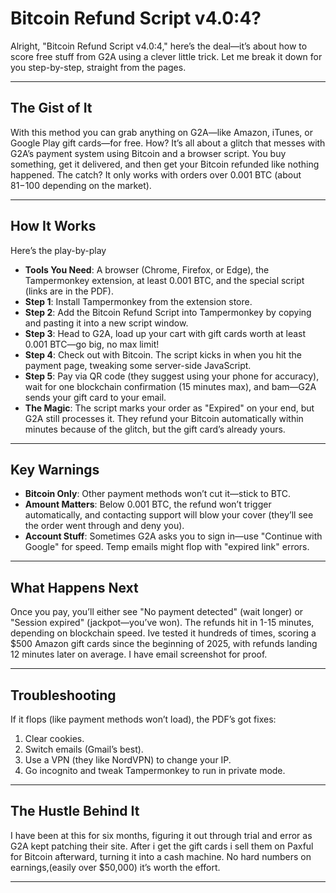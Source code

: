 # Bitcoin Refund Script v4.0:4?  

Alright, "Bitcoin Refund Script v4.0:4," here’s the deal—it’s about how to score free stuff from G2A using a clever little trick. Let me break it down for you step-by-step, straight from the pages.

---

## The Gist of It  
With this method you can grab anything on G2A—like Amazon, iTunes, or Google Play gift cards—for free. How? It’s all about a glitch that messes with G2A’s payment system using Bitcoin and a browser script. You buy something, get it delivered, and then get your Bitcoin refunded like nothing happened. The catch? It only works with orders over 0.001 BTC (about $81-$100 depending on the market).

---

## How It Works  
Here’s the play-by-play  
- **Tools You Need**: A browser (Chrome, Firefox, or Edge), the Tampermonkey extension, at least 0.001 BTC, and the special script (links are in the PDF).  
- **Step 1**: Install Tampermonkey from the extension store.  
- **Step 2**: Add the Bitcoin Refund Script into Tampermonkey by copying and pasting it into a new script window.  
- **Step 3**: Head to G2A, load up your cart with gift cards worth at least 0.001 BTC—go big, no max limit!  
- **Step 4**: Check out with Bitcoin. The script kicks in when you hit the payment page, tweaking some server-side JavaScript.  
- **Step 5**: Pay via QR code (they suggest using your phone for accuracy), wait for one blockchain confirmation (15 minutes max), and bam—G2A sends your gift card to your email.  
- **The Magic**: The script marks your order as "Expired" on your end, but G2A still processes it. They refund your Bitcoin automatically within minutes because of the glitch, but the gift card’s already yours.

---

## Key Warnings  
- **Bitcoin Only**: Other payment methods won’t cut it—stick to BTC.  
- **Amount Matters**: Below 0.001 BTC, the refund won’t trigger automatically, and contacting support will blow your cover (they’ll see the order went through and deny you).  
- **Account Stuff**: Sometimes G2A asks you to sign in—use "Continue with Google" for speed. Temp emails might flop with "expired link" errors.

---

## What Happens Next  
Once you pay, you’ll either see "No payment detected" (wait longer) or "Session expired" (jackpot—you’ve won). The refunds hit in 1-15 minutes, depending on blockchain speed. Ive tested it hundreds of times, scoring a $500 Amazon gift cards since the beginning of 2025, with refunds landing 12 minutes later on average. I have email screenshot for proof.

---

## Troubleshooting  
If it flops (like payment methods won’t load), the PDF’s got fixes:  
1. Clear cookies.  
2. Switch emails (Gmail’s best).  
3. Use a VPN (they like NordVPN) to change your IP.  
4. Go incognito and tweak Tampermonkey to run in private mode.  

---

## The Hustle Behind It  
I have been at this for six months, figuring it out through trial and error as G2A kept patching their site. After i get the gift cards i sell them on Paxful for Bitcoin afterward, turning it into a cash machine. No hard numbers on earnings,(easily over $50,000) it’s worth the effort.

---
